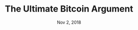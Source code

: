 ---
layout: page
title: The Ultimate Bitcoin Argument
podcast: OTC
episode: 25
hosts: Pomp
date: Nov 2, 2018
guest: Murad Mahmudov
lesson: 
link: https://player.fm/series/off-the-chain-2428336/murad-mahmudov-the-ultimate-bitcoin-argument
---